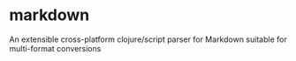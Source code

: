 # markdown

An extensible cross-platform clojure/script parser for Markdown suitable for multi-format conversions
